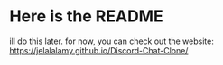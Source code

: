 # Here is the README

ill do this later.
for now, you can check out the website: https://jelalalamy.github.io/Discord-Chat-Clone/
